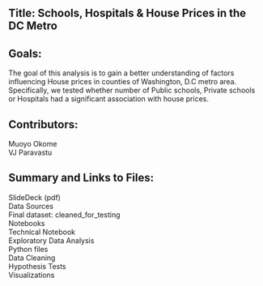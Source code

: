 

## Title: Schools, Hospitals & House Prices in the DC Metro


## Goals:
The goal of this analysis is to gain a better understanding of factors influencing House prices in counties of Washington, D.C metro area. Specifically, we tested whether number of Public schools, Private schools or Hospitals had a significant association with house prices.

## Contributors:<br>
Muoyo Okome <br>
VJ Paravastu<br>



## Summary and Links to Files:<br>
SlideDeck (pdf)<br>
Data Sources<br>
Final dataset: cleaned_for_testing<br>
Notebooks<br>
Technical Notebook<br>
Exploratory Data Analysis<br>
Python files<br>
Data Cleaning<br>
Hypothesis Tests<br>
Visualizations
